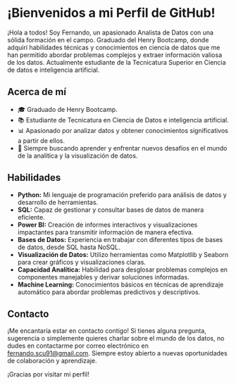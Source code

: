 # ¡Bienvenidos a mi Perfil de GitHub!

¡Hola a todos! Soy Fernando, un apasionado Analista de Datos con una sólida formación en el campo.
Graduado del Henry Bootcamp, donde adquirí habilidades técnicas y conocimientos en ciencia de datos que me han permitido abordar problemas complejos y extraer información valiosa de los datos.
Actualmente estudiante de la Tecnicatura Superior en Ciencia de datos e inteligencia artificial.

## Acerca de mí

- 🎓 Graduado de Henry Bootcamp.
- 📚 Estudiante de Tecnicatura en Ciencia de Datos e inteligencia artificial.
- 📊 Apasionado por analizar datos y obtener conocimientos significativos a partir de ellos.
- 🧠 Siempre buscando aprender y enfrentar nuevos desafíos en el mundo de la analítica y la visualización de datos.

## Habilidades

- **Python:** Mi lenguaje de programación preferido para análisis de datos y desarrollo de herramientas.
- **SQL:** Capaz de gestionar y consultar bases de datos de manera eficiente.
- **Power BI:** Creación de informes interactivos y visualizaciones impactantes para transmitir información de manera efectiva.
- **Bases de Datos:** Experiencia en trabajar con diferentes tipos de bases de datos, desde SQL hasta NoSQL.
- **Visualización de Datos:** Utilizo herramientas como Matplotlib y Seaborn para crear gráficos y visualizaciones claras.
- **Capacidad Analítica:** Habilidad para desglosar problemas complejos en componentes manejables y derivar soluciones informadas.
- **Machine Learning:** Conocimientos básicos en técnicas de aprendizaje automático para abordar problemas predictivos y descriptivos.

## Contacto

¡Me encantaría estar en contacto contigo! Si tienes alguna pregunta, sugerencia o simplemente quieres charlar sobre el mundo de los datos, no dudes en contactarme por correo electrónico en [fernando.scu91@gmail.com](mailto:fernando.scu91@gmail.com).
Siempre estoy abierto a nuevas oportunidades de colaboración y aprendizaje.

¡Gracias por visitar mi perfil!
